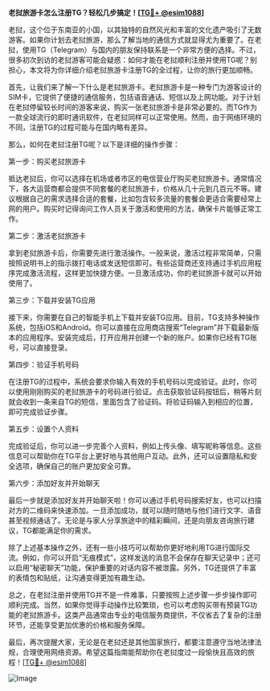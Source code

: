 **老挝旅游卡怎么注册TG？轻松几步搞定！[[TG💪+ @esim1088](https://t.me/s/esim1088)]**

老挝，这个位于东南亚的小国，以其独特的自然风光和丰富的文化遗产吸引了无数游客。如果你计划去老挝旅游，那么了解当地的通信方式就显得尤为重要了。在老挝，使用TG（Telegram）与国内的朋友保持联系是一个非常方便的选择。不过，很多初次到访的老挝游客可能会疑惑：如何才能在老挝顺利注册并使用TG呢？别担心，本文将为你详细介绍老挝旅游卡注册TG的全过程，让你的旅行更加顺畅。

首先，让我们来了解一下什么是老挝旅游卡。老挝旅游卡是一种专门为游客设计的SIM卡，它提供了便捷的通信服务，包括语音通话、短信以及上网功能。对于计划在老挝停留较长时间的游客来说，购买一张老挝旅游卡是非常必要的。而TG作为一款全球流行的即时通讯软件，在老挝同样可以正常使用。然而，由于网络环境的不同，注册TG的过程可能与在国内略有差异。

那么，如何在老挝注册TG呢？以下是详细的操作步骤：

第一步：购买老挝旅游卡

抵达老挝后，你可以选择在机场或者市区的电信营业厅购买老挝旅游卡。通常情况下，各大运营商都会提供不同套餐的老挝旅游卡，价格从几十元到几百元不等。建议根据自己的需求选择合适的套餐，比如包含较多流量的套餐会更适合需要经常上网的用户。购买时记得询问工作人员关于激活和使用的方法，确保卡片能够正常工作。

第二步：激活老挝旅游卡

拿到老挝旅游卡后，你需要先进行激活操作。一般来说，激活过程非常简单，只需按照说明书上的指示拨打电话或发送短信即可。有些运营商还支持通过手机应用程序完成激活流程，这样更加快捷方便。一旦激活成功，你的老挝旅游卡就可以开始使用了。

第三步：下载并安装TG应用

接下来，你需要在自己的智能手机上下载并安装TG应用。目前，TG支持多种操作系统，包括iOS和Android。你可以直接在应用商店搜索“Telegram”并下载最新版本的应用程序。安装完成后，打开应用并创建一个新的账户。如果你已经有TG账号，可以直接登录。

第四步：验证手机号码

在注册TG的过程中，系统会要求你输入有效的手机号码以完成验证。此时，你可以使用刚刚购买的老挝旅游卡的号码进行验证。点击获取验证码按钮后，稍等片刻就会收到一条来自TG的短信，里面包含了验证码。将验证码输入到相应的位置，即可完成验证步骤。

第五步：设置个人资料

完成验证后，你可以进一步完善个人资料，例如上传头像、填写昵称等信息。这些信息可以帮助你在TG平台上更好地与其他用户互动。此外，还可以设置隐私和安全选项，确保自己的账户更加安全可靠。

第六步：添加好友并开始聊天

最后一步就是添加好友并开始聊天啦！你可以通过手机号码搜索好友，也可以扫描对方的二维码来快速添加。一旦添加成功，就可以随时随地与他们进行文字、语音甚至视频通话了。无论是与家人分享旅途中的精彩瞬间，还是向朋友咨询旅行建议，TG都能满足你的需求。

除了上述基本操作之外，还有一些小技巧可以帮助你更好地利用TG进行国际交流。例如，你可以开启“无痕模式”，这样发送的消息不会保存在聊天记录中；还可以启用“秘密聊天”功能，保护重要的对话内容不被泄露。另外，TG还提供了丰富的表情包和贴纸，让沟通变得更加有趣生动。

总之，在老挝注册并使用TG并不是一件难事，只要按照上述步骤一步步操作即可顺利完成。当然，如果你觉得手动操作比较繁琐，也可以考虑购买带有预装TG功能的老挝旅游卡。这类产品通常由专业的电信服务商提供，不仅省去了复杂的注册环节，还能享受更加优惠的价格和服务保障。

最后，再次提醒大家，无论是在老挝还是其他国家旅行，都要注意遵守当地法律法规，合理使用网络资源。希望这篇指南能帮助你在老挝度过一段愉快且高效的旅程！[[TG💪+ @esim1088](https://t.me/s/esim1088)] 

![Image](https://i.postimg.cc/4NQfJmqS/Snipaste-2025-05-13-00-14-12.png)
